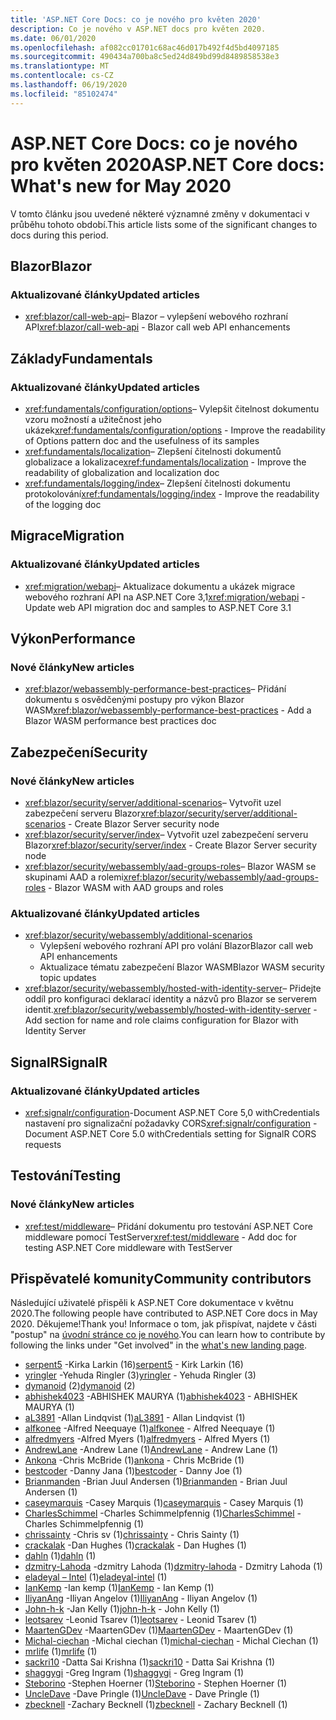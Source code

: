 ```yaml
---
title: 'ASP.NET Core Docs: co je nového pro květen 2020'
description: Co je nového v ASP.NET docs pro květen 2020.
ms.date: 06/01/2020
ms.openlocfilehash: af082cc01701c68ac46d017b492f4d5bd4097185
ms.sourcegitcommit: 490434a700ba8c5ed24d849bd99d8489858538e3
ms.translationtype: MT
ms.contentlocale: cs-CZ
ms.lasthandoff: 06/19/2020
ms.locfileid: "85102474"
---
```

# <a name="aspnet-core-docs-whats-new-for-may-2020"></a><span data-ttu-id="e7e6a-103">ASP.NET Core Docs: co je nového pro květen 2020</span><span class="sxs-lookup"><span data-stu-id="e7e6a-103">ASP.NET Core docs: What's new for May 2020</span></span>

<span data-ttu-id="e7e6a-104">V tomto článku jsou uvedené některé významné změny v dokumentaci v průběhu tohoto období.</span><span class="sxs-lookup"><span data-stu-id="e7e6a-104">This article lists some of the significant changes to docs during this period.</span></span>

## <a name="blazor"></a><span data-ttu-id="e7e6a-105">Blazor</span><span class="sxs-lookup"><span data-stu-id="e7e6a-105">Blazor</span></span>

### <a name="updated-articles"></a><span data-ttu-id="e7e6a-106">Aktualizované články</span><span class="sxs-lookup"><span data-stu-id="e7e6a-106">Updated articles</span></span>

- <span data-ttu-id="e7e6a-107"><xref:blazor/call-web-api>– Blazor – vylepšení webového rozhraní API</span><span class="sxs-lookup"><span data-stu-id="e7e6a-107"><xref:blazor/call-web-api> - Blazor call web API enhancements</span></span>

## <a name="fundamentals"></a><span data-ttu-id="e7e6a-108">Základy</span><span class="sxs-lookup"><span data-stu-id="e7e6a-108">Fundamentals</span></span>

### <a name="updated-articles"></a><span data-ttu-id="e7e6a-109">Aktualizované články</span><span class="sxs-lookup"><span data-stu-id="e7e6a-109">Updated articles</span></span>

- <span data-ttu-id="e7e6a-110"><xref:fundamentals/configuration/options>– Vylepšit čitelnost dokumentu vzoru možností a užitečnost jeho ukázek</span><span class="sxs-lookup"><span data-stu-id="e7e6a-110"><xref:fundamentals/configuration/options> - Improve the readability of Options pattern doc and the usefulness of its samples</span></span>
- <span data-ttu-id="e7e6a-111"><xref:fundamentals/localization>– Zlepšení čitelnosti dokumentů globalizace a lokalizace</span><span class="sxs-lookup"><span data-stu-id="e7e6a-111"><xref:fundamentals/localization> - Improve the readability of globalization and localization doc</span></span>
- <span data-ttu-id="e7e6a-112"><xref:fundamentals/logging/index>– Zlepšení čitelnosti dokumentu protokolování</span><span class="sxs-lookup"><span data-stu-id="e7e6a-112"><xref:fundamentals/logging/index> - Improve the readability of the logging doc</span></span>

## <a name="migration"></a><span data-ttu-id="e7e6a-113">Migrace</span><span class="sxs-lookup"><span data-stu-id="e7e6a-113">Migration</span></span>

### <a name="updated-articles"></a><span data-ttu-id="e7e6a-114">Aktualizované články</span><span class="sxs-lookup"><span data-stu-id="e7e6a-114">Updated articles</span></span>

- <span data-ttu-id="e7e6a-115"><xref:migration/webapi>– Aktualizace dokumentu a ukázek migrace webového rozhraní API na ASP.NET Core 3,1</span><span class="sxs-lookup"><span data-stu-id="e7e6a-115"><xref:migration/webapi> - Update web API migration doc and samples to ASP.NET Core 3.1</span></span>

## <a name="performance"></a><span data-ttu-id="e7e6a-116">Výkon</span><span class="sxs-lookup"><span data-stu-id="e7e6a-116">Performance</span></span>

### <a name="new-articles"></a><span data-ttu-id="e7e6a-117">Nové články</span><span class="sxs-lookup"><span data-stu-id="e7e6a-117">New articles</span></span>

- <span data-ttu-id="e7e6a-118"><xref:blazor/webassembly-performance-best-practices>– Přidání dokumentu s osvědčenými postupy pro výkon Blazor WASM</span><span class="sxs-lookup"><span data-stu-id="e7e6a-118"><xref:blazor/webassembly-performance-best-practices> - Add a Blazor WASM performance best practices doc</span></span>

## <a name="security"></a><span data-ttu-id="e7e6a-119">Zabezpečení</span><span class="sxs-lookup"><span data-stu-id="e7e6a-119">Security</span></span>

### <a name="new-articles"></a><span data-ttu-id="e7e6a-120">Nové články</span><span class="sxs-lookup"><span data-stu-id="e7e6a-120">New articles</span></span>

- <span data-ttu-id="e7e6a-121"><xref:blazor/security/server/additional-scenarios>– Vytvořit uzel zabezpečení serveru Blazor</span><span class="sxs-lookup"><span data-stu-id="e7e6a-121"><xref:blazor/security/server/additional-scenarios> - Create Blazor Server security node</span></span>
- <span data-ttu-id="e7e6a-122"><xref:blazor/security/server/index>– Vytvořit uzel zabezpečení serveru Blazor</span><span class="sxs-lookup"><span data-stu-id="e7e6a-122"><xref:blazor/security/server/index> - Create Blazor Server security node</span></span>
- <span data-ttu-id="e7e6a-123"><xref:blazor/security/webassembly/aad-groups-roles>– Blazor WASM se skupinami AAD a rolemi</span><span class="sxs-lookup"><span data-stu-id="e7e6a-123"><xref:blazor/security/webassembly/aad-groups-roles> - Blazor WASM with AAD groups and roles</span></span>

### <a name="updated-articles"></a><span data-ttu-id="e7e6a-124">Aktualizované články</span><span class="sxs-lookup"><span data-stu-id="e7e6a-124">Updated articles</span></span>

- <xref:blazor/security/webassembly/additional-scenarios>
  - <span data-ttu-id="e7e6a-125">Vylepšení webového rozhraní API pro volání Blazor</span><span class="sxs-lookup"><span data-stu-id="e7e6a-125">Blazor call web API enhancements</span></span>
  - <span data-ttu-id="e7e6a-126">Aktualizace tématu zabezpečení Blazor WASM</span><span class="sxs-lookup"><span data-stu-id="e7e6a-126">Blazor WASM security topic updates</span></span>
- <span data-ttu-id="e7e6a-127"><xref:blazor/security/webassembly/hosted-with-identity-server>– Přidejte oddíl pro konfiguraci deklarací identity a názvů pro Blazor se serverem identit.</span><span class="sxs-lookup"><span data-stu-id="e7e6a-127"><xref:blazor/security/webassembly/hosted-with-identity-server> - Add section for name and role claims configuration for Blazor with Identity Server</span></span>

## <a name="signalr"></a><span data-ttu-id="e7e6a-128">SignalR</span><span class="sxs-lookup"><span data-stu-id="e7e6a-128">SignalR</span></span>

### <a name="updated-articles"></a><span data-ttu-id="e7e6a-129">Aktualizované články</span><span class="sxs-lookup"><span data-stu-id="e7e6a-129">Updated articles</span></span>

- <span data-ttu-id="e7e6a-130"><xref:signalr/configuration>-Document ASP.NET Core 5,0 withCredentials nastavení pro signalizační požadavky CORS</span><span class="sxs-lookup"><span data-stu-id="e7e6a-130"><xref:signalr/configuration> - Document ASP.NET Core 5.0 withCredentials setting for SignalR CORS requests</span></span>

## <a name="testing"></a><span data-ttu-id="e7e6a-131">Testování</span><span class="sxs-lookup"><span data-stu-id="e7e6a-131">Testing</span></span>

### <a name="new-articles"></a><span data-ttu-id="e7e6a-132">Nové články</span><span class="sxs-lookup"><span data-stu-id="e7e6a-132">New articles</span></span>

- <span data-ttu-id="e7e6a-133"><xref:test/middleware>– Přidání dokumentu pro testování ASP.NET Core middleware pomocí TestServer</span><span class="sxs-lookup"><span data-stu-id="e7e6a-133"><xref:test/middleware> - Add doc for testing ASP.NET Core middleware with TestServer</span></span>

## <a name="community-contributors"></a><span data-ttu-id="e7e6a-134">Přispěvatelé komunity</span><span class="sxs-lookup"><span data-stu-id="e7e6a-134">Community contributors</span></span>

<span data-ttu-id="e7e6a-135">Následující uživatelé přispěli k ASP.NET Core dokumentace v květnu 2020.</span><span class="sxs-lookup"><span data-stu-id="e7e6a-135">The following people have contributed to ASP.NET Core docs in May 2020.</span></span> <span data-ttu-id="e7e6a-136">Děkujeme!</span><span class="sxs-lookup"><span data-stu-id="e7e6a-136">Thank you!</span></span> <span data-ttu-id="e7e6a-137">Informace o tom, jak přispívat, najdete v části "postup" na [úvodní stránce co je nového](index.yml).</span><span class="sxs-lookup"><span data-stu-id="e7e6a-137">You can learn how to contribute by following the links under "Get involved" in the [what's new landing page](index.yml).</span></span>

- <span data-ttu-id="e7e6a-138">[serpent5](https://github.com/serpent5) -Kirka Larkin (16)</span><span class="sxs-lookup"><span data-stu-id="e7e6a-138">[serpent5](https://github.com/serpent5) - Kirk Larkin (16)</span></span>
- <span data-ttu-id="e7e6a-139">[yringler](https://github.com/yringler) -Yehuda Ringler (3)</span><span class="sxs-lookup"><span data-stu-id="e7e6a-139">[yringler](https://github.com/yringler) - Yehuda Ringler (3)</span></span>
- <span data-ttu-id="e7e6a-140">[dymanoid](https://github.com/dymanoid) (2)</span><span class="sxs-lookup"><span data-stu-id="e7e6a-140">[dymanoid](https://github.com/dymanoid) (2)</span></span>
- <span data-ttu-id="e7e6a-141">[abhishek4023](https://github.com/abhishek4023) -ABHISHEK MAURYA (1)</span><span class="sxs-lookup"><span data-stu-id="e7e6a-141">[abhishek4023](https://github.com/abhishek4023) - ABHISHEK MAURYA (1)</span></span>
- <span data-ttu-id="e7e6a-142">[aL3891](https://github.com/aL3891) -Allan Lindqvist (1)</span><span class="sxs-lookup"><span data-stu-id="e7e6a-142">[aL3891](https://github.com/aL3891) - Allan Lindqvist (1)</span></span>
- <span data-ttu-id="e7e6a-143">[alfkonee](https://github.com/alfkonee) -Alfred Neequaye (1)</span><span class="sxs-lookup"><span data-stu-id="e7e6a-143">[alfkonee](https://github.com/alfkonee) - Alfred Neequaye (1)</span></span>
- <span data-ttu-id="e7e6a-144">[alfredmyers](https://github.com/alfredmyers) -Alfred Myers (1)</span><span class="sxs-lookup"><span data-stu-id="e7e6a-144">[alfredmyers](https://github.com/alfredmyers) - Alfred Myers (1)</span></span>
- <span data-ttu-id="e7e6a-145">[AndrewLane](https://github.com/AndrewLane) -Andrew Lane (1)</span><span class="sxs-lookup"><span data-stu-id="e7e6a-145">[AndrewLane](https://github.com/AndrewLane) - Andrew Lane (1)</span></span>
- <span data-ttu-id="e7e6a-146">[Ankona](https://github.com/ankona) -Chris McBride (1)</span><span class="sxs-lookup"><span data-stu-id="e7e6a-146">[ankona](https://github.com/ankona) - Chris McBride (1)</span></span>
- <span data-ttu-id="e7e6a-147">[bestcoder](https://github.com/bestcoder) -Danny Jana (1)</span><span class="sxs-lookup"><span data-stu-id="e7e6a-147">[bestcoder](https://github.com/bestcoder) - Danny Joe (1)</span></span>
- <span data-ttu-id="e7e6a-148">[Brianmanden](https://github.com/Brianmanden) -Brian Juul Andersen (1)</span><span class="sxs-lookup"><span data-stu-id="e7e6a-148">[Brianmanden](https://github.com/Brianmanden) - Brian Juul Andersen (1)</span></span>
- <span data-ttu-id="e7e6a-149">[caseymarquis](https://github.com/caseymarquis) -Casey Marquis (1)</span><span class="sxs-lookup"><span data-stu-id="e7e6a-149">[caseymarquis](https://github.com/caseymarquis) - Casey Marquis (1)</span></span>
- <span data-ttu-id="e7e6a-150">[CharlesSchimmel](https://github.com/CharlesSchimmel) -Charles Schimmelpfennig (1)</span><span class="sxs-lookup"><span data-stu-id="e7e6a-150">[CharlesSchimmel](https://github.com/CharlesSchimmel) - Charles Schimmelpfennig (1)</span></span>
- <span data-ttu-id="e7e6a-151">[chrissainty](https://github.com/chrissainty) -Chris sv (1)</span><span class="sxs-lookup"><span data-stu-id="e7e6a-151">[chrissainty](https://github.com/chrissainty) - Chris Sainty (1)</span></span>
- <span data-ttu-id="e7e6a-152">[crackalak](https://github.com/crackalak) -Dan Hughes (1)</span><span class="sxs-lookup"><span data-stu-id="e7e6a-152">[crackalak](https://github.com/crackalak) - Dan Hughes (1)</span></span>
- <span data-ttu-id="e7e6a-153">[dahln](https://github.com/dahln) (1)</span><span class="sxs-lookup"><span data-stu-id="e7e6a-153">[dahln](https://github.com/dahln) (1)</span></span>
- <span data-ttu-id="e7e6a-154">[dzmitry-Lahoda](https://github.com/dzmitry-lahoda) -dzmitry Lahoda (1)</span><span class="sxs-lookup"><span data-stu-id="e7e6a-154">[dzmitry-lahoda](https://github.com/dzmitry-lahoda) - Dzmitry Lahoda (1)</span></span>
- <span data-ttu-id="e7e6a-155">[eladeyal – Intel](https://github.com/eladeyal-intel) (1)</span><span class="sxs-lookup"><span data-stu-id="e7e6a-155">[eladeyal-intel](https://github.com/eladeyal-intel) (1)</span></span>
- <span data-ttu-id="e7e6a-156">[IanKemp](https://github.com/IanKemp) -Ian kemp (1)</span><span class="sxs-lookup"><span data-stu-id="e7e6a-156">[IanKemp](https://github.com/IanKemp) - Ian Kemp (1)</span></span>
- <span data-ttu-id="e7e6a-157">[IliyanAng](https://github.com/IliyanAng) -Iliyan Angelov (1)</span><span class="sxs-lookup"><span data-stu-id="e7e6a-157">[IliyanAng](https://github.com/IliyanAng) - Iliyan Angelov (1)</span></span>
- <span data-ttu-id="e7e6a-158">[John-h-k](https://github.com/john-h-k) -Jan Kelly (1)</span><span class="sxs-lookup"><span data-stu-id="e7e6a-158">[john-h-k](https://github.com/john-h-k) - John Kelly (1)</span></span>
- <span data-ttu-id="e7e6a-159">[leotsarev](https://github.com/leotsarev) -Leonid Tsarev (1)</span><span class="sxs-lookup"><span data-stu-id="e7e6a-159">[leotsarev](https://github.com/leotsarev) - Leonid Tsarev (1)</span></span>
- <span data-ttu-id="e7e6a-160">[MaartenGDev](https://github.com/MaartenGDev) -MaartenGDev (1)</span><span class="sxs-lookup"><span data-stu-id="e7e6a-160">[MaartenGDev](https://github.com/MaartenGDev) - MaartenGDev (1)</span></span>
- <span data-ttu-id="e7e6a-161">[Michal-ciechan](https://github.com/michal-ciechan) -Michal ciechan (1)</span><span class="sxs-lookup"><span data-stu-id="e7e6a-161">[michal-ciechan](https://github.com/michal-ciechan) - Michal Ciechan (1)</span></span>
- <span data-ttu-id="e7e6a-162">[mrlife](https://github.com/mrlife) (1)</span><span class="sxs-lookup"><span data-stu-id="e7e6a-162">[mrlife](https://github.com/mrlife) (1)</span></span>
- <span data-ttu-id="e7e6a-163">[sackri10](https://github.com/sackri10) -Datta Sai Krishna (1)</span><span class="sxs-lookup"><span data-stu-id="e7e6a-163">[sackri10](https://github.com/sackri10) - Datta Sai Krishna (1)</span></span>
- <span data-ttu-id="e7e6a-164">[shaggygi](https://github.com/shaggygi) -Greg Ingram (1)</span><span class="sxs-lookup"><span data-stu-id="e7e6a-164">[shaggygi](https://github.com/shaggygi) - Greg Ingram (1)</span></span>
- <span data-ttu-id="e7e6a-165">[Steborino](https://github.com/Steborino) -Stephen Hoerner (1)</span><span class="sxs-lookup"><span data-stu-id="e7e6a-165">[Steborino](https://github.com/Steborino) - Stephen Hoerner (1)</span></span>
- <span data-ttu-id="e7e6a-166">[UncleDave](https://github.com/UncleDave) -Dave Pringle (1)</span><span class="sxs-lookup"><span data-stu-id="e7e6a-166">[UncleDave](https://github.com/UncleDave) - Dave Pringle (1)</span></span>
- <span data-ttu-id="e7e6a-167">[zbecknell](https://github.com/zbecknell) -Zachary Becknell (1)</span><span class="sxs-lookup"><span data-stu-id="e7e6a-167">[zbecknell](https://github.com/zbecknell) - Zachary Becknell (1)</span></span>
